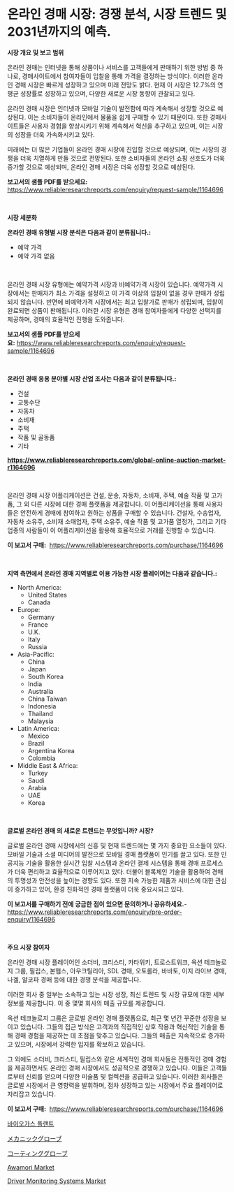 <p><h1>온라인 경매 시장: 경쟁 분석, 시장 트렌드 및 2031년까지의 예측.</h1></p><p><strong>시장 개요 및 보고 범위</strong></p>
<p><p>온라인 경매는 인터넷을 통해 상품이나 서비스를 고객들에게 판매하기 위한 방법 중 하나로, 경매사이트에서 참여자들이 입찰을 통해 가격을 결정하는 방식이다. 이러한 온라인 경매 시장은 빠르게 성장하고 있으며 미래 전망도 밝다. 현재 이 시장은 12.7%의 연평균 성장률로 성장하고 있으며, 다양한 새로운 시장 동향이 관찰되고 있다.</p><p>온라인 경매 시장은 인터넷과 모바일 기술이 발전함에 따라 계속해서 성장할 것으로 예상된다. 이는 소비자들이 온라인에서 물품을 쉽게 구매할 수 있기 때문이다. 또한 경매사이트들은 사용자 경험을 향상시키기 위해 계속해서 혁신을 추구하고 있으며, 이는 시장의 성장을 더욱 가속화시키고 있다.</p><p>미래에는 더 많은 기업들이 온라인 경매 시장에 진입할 것으로 예상되며, 이는 시장의 경쟁을 더욱 치열하게 만들 것으로 전망된다. 또한 소비자들의 온라인 쇼핑 선호도가 더욱 증가할 것으로 예상되며, 온라인 경매 시장은 더욱 성장할 것으로 예상된다.</p></p>
<p><strong>보고서의 샘플 PDF를 받으세요:</strong> <a href="https://www.reliableresearchreports.com/enquiry/request-sample/1164696">https://www.reliableresearchreports.com/enquiry/request-sample/1164696</a></p>
<p>&nbsp;</p>
<p><strong>시장 세분화</strong></p>
<p><strong>온라인 경매 유형별 시장 분석은 다음과 같이 분류됩니다.:</strong></p>
<p><ul><li>예약 가격</li><li>예약 가격 없음</li></ul></p>
<p>&nbsp;</p>
<p><p>온라인 경매 시장 유형에는 예약가격 시장과 비예약가격 시장이 있습니다. 예약가격 시장에서는 판매자가 최소 가격을 설정하고 이 가격 이상의 입찰이 없을 경우 판매가 성립되지 않습니다. 반면에 비예약가격 시장에서는 최고 입찰가로 판매가 성립되며, 입찰이 완료되면 상품이 판매됩니다. 이러한 시장 유형은 경매 참여자들에게 다양한 선택지를 제공하며, 경매의 효율적인 진행을 도와줍니다.</p></p>
<p><strong>보고서의 샘플 PDF를 받으세요:</strong>&nbsp;<a href="https://www.reliableresearchreports.com/enquiry/request-sample/1164696">https://www.reliableresearchreports.com/enquiry/request-sample/1164696</a></p>
<p>&nbsp;</p>
<p><strong> 온라인 경매 응용 분야별 시장 산업 조사는 다음과 같이 분류됩니다.:</strong></p>
<p><ul><li>건설</li><li>교통수단</li><li>자동차</li><li>소비재</li><li>주택</li><li>작품 및 골동품</li><li>기타</li></ul></p>
<p><strong><a href="https://www.reliableresearchreports.com/global-online-auction-market-r1164696">https://www.reliableresearchreports.com/global-online-auction-market-r1164696</a></strong></p>
<p>&nbsp;</p>
<p><p>온라인 경매 시장 어플리케이션은 건설, 운송, 자동차, 소비재, 주택, 예술 작품 및 고가품, 그 외 다른 시장에 대한 경매 플랫폼을 제공합니다. 이 어플리케이션을 통해 사용자들은 안전하게 경매에 참여하고 원하는 상품을 구매할 수 있습니다. 건설자, 수송업자, 자동차 소유주, 소비재 소매업자, 주택 소유주, 예술 작품 및 고가품 열정가, 그리고 기타 업종의 사람들이 이 어플리케이션을 활용해 효율적으로 거래를 진행할 수 있습니다.</p></p>
<p><strong>이 보고서 구매:</strong>&nbsp; <a href="https://www.reliableresearchreports.com/purchase/1164696">https://www.reliableresearchreports.com/purchase/1164696</a></p>
<p>&nbsp;</p>
<p><strong>지역 측면에서 온라인 경매 지역별로 이용 가능한 시장 플레이어는 다음과 같습니다.:</strong></p>
<p><ul>
    <li>
        North America:
        <ul>
            <li>United States</li>
            <li>Canada</li>
        </ul>
    </li>
    <li>
        Europe:
        <ul>
            <li>Germany</li>
            <li>France</li>
            <li>U.K.</li>
            <li>Italy</li>
            <li>Russia</li>
        </ul>
    </li>
    <li>
        Asia-Pacific:
        <ul>
            <li>China</li>
            <li>Japan</li>
            <li>South Korea</li>
            <li>India</li>
            <li>Australia</li>
            <li>China Taiwan</li>
            <li>Indonesia</li>
            <li>Thailand</li>
            <li>Malaysia</li>
        </ul>
    </li>
    <li>
        Latin America:
        <ul>
            <li>Mexico</li>
            <li>Brazil</li>
            <li>Argentina Korea</li>
            <li>Colombia</li>
        </ul>
    </li>
    <li>
        Middle East & Africa:
        <ul>
            <li>Turkey</li>
            <li>Saudi</li>
            <li>Arabia</li>
            <li>UAE</li>
            <li>Korea</li>
        </ul>
    </li>
    </ul></p>
<p>&nbsp;</p>
<p><strong>글로벌 온라인 경매 의 새로운 트렌드는 무엇입니까? 시장?</strong></p>
<p><p>글로벌 온라인 경매 시장에서의 신흥 및 현재 트렌드에는 몇 가지 중요한 요소들이 있다. 모바일 기술과 소셜 미디어의 발전으로 모바일 경매 플랫폼이 인기를 끌고 있다. 또한 인공지능 기술을 활용한 실시간 입찰 시스템과 온라인 결제 시스템을 통해 경매 프로세스가 더욱 편리하고 효율적으로 이루어지고 있다. 더불어 블록체인 기술을 활용하여 경매의 투명성과 안전성을 높이는 경향도 있다. 또한 지속 가능한 제품과 서비스에 대한 관심이 증가하고 있어, 환경 친화적인 경매 플랫폼이 더욱 중요시되고 있다.</p></p>
<p><strong>이 보고서를 구매하기 전에 궁금한 점이 있으면 문의하거나 공유하세요.</strong>- <a href="https://www.reliableresearchreports.com/enquiry/pre-order-enquiry/1164696">https://www.reliableresearchreports.com/enquiry/pre-order-enquiry/1164696</a></p>
<p>&nbsp;</p>
<p><strong>주요 시장 참여자</strong></p>
<p><p>온라인 경매 시장 플레이어인 소더비, 크리스티, 카타위키, 트로스트위크, 옥션 테크놀로지 그룹, 필립스, 본햄스, 아우크틸리아, SDL 경매, 오토롤라, 바바토, 이지 라이브 경매, 나겔, 알코파 경매 등에 대한 경쟁 분석을 제공합니다. </p><p>이러한 회사 중 일부는 소속하고 있는 시장 성장, 최신 트렌드 및 시장 규모에 대한 세부 정보를 제공합니다. 이 중 몇몇 회사의 매출 규모를 제공합니다.</p><p>옥션 테크놀로지 그룹은 글로벌 온라인 경매 플랫폼으로, 최근 몇 년간 꾸준한 성장을 보이고 있습니다. 그들의 접근 방식은 고객과의 직접적인 상호 작용과 혁신적인 기술을 통해 경매 경험을 제공하는 데 초점을 맞추고 있습니다. 그들의 매출은 지속적으로 증가하고 있으며, 시장에서 강력한 입지를 확보하고 있습니다.</p><p>그 외에도 소더비, 크리스티, 필립스와 같은 세계적인 경매 회사들은 전통적인 경매 경험을 제공하면서도 온라인 경매 시장에서도 성공적으로 경쟁하고 있습니다. 이들은 고객들로부터 신뢰를 얻으며 다양한 미술품 및 컬렉션을 공급하고 있습니다. 이러한 회사들은 글로벌 시장에서 큰 영향력을 발휘하며, 점차 성장하고 있는 시장에서 주요 플레이어로 자리잡고 있습니다.</p></p>
<p><strong>이 보고서 구매:</strong>&nbsp;&nbsp;<a href="https://www.reliableresearchreports.com/purchase/1164696">https://www.reliableresearchreports.com/purchase/1164696</a></p>
<p><p><a href="https://github.com/CliftonFisher9067/Market-Research-Report-List-1/blob/main/220010917425.md">바이오가스 플랜트</a></p><p><a href="https://github.com/EmoryYundt1935/Market-Research-Report-List-1/blob/main/526118418706.md">メカニックグローブ</a></p><p><a href="https://github.com/mcbeesbxa270/Market-Research-Report-List-1/blob/main/598026418705.md">コーティンググローブ</a></p><p><a href="https://github.com/mahnoor2003/Market-Research-Report-List-3/blob/main/awamori-market.md">Awamori Market</a></p><p><a href="https://issuu.com/reportprime-2/docs/driver-monitoring-systems-market-size-2030.pptx">Driver Monitoring Systems Market</a></p></p>